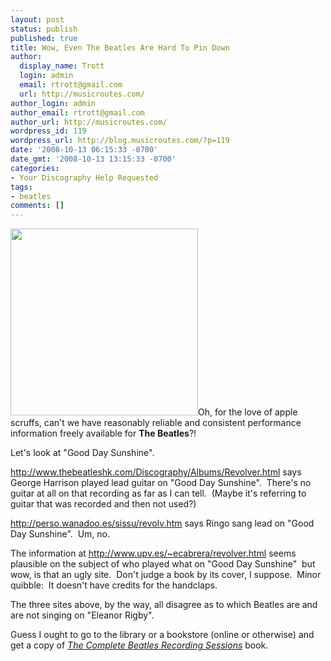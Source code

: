 ```yaml
---
layout: post
status: publish
published: true
title: Wow, Even The Beatles Are Hard To Pin Down
author:
  display_name: Trott
  login: admin
  email: rtrott@gmail.com
  url: http://musicroutes.com/
author_login: admin
author_email: rtrott@gmail.com
author_url: http://musicroutes.com/
wordpress_id: 119
wordpress_url: http://blog.musicroutes.com/?p=119
date: '2008-10-13 06:15:33 -0700'
date_gmt: '2008-10-13 13:15:33 -0700'
categories:
- Your Discography Help Requested
tags:
- beatles
comments: []
---
```

<p><img class="alignleft size-medium wp-image-120" title="Revolver" src="http://blog.musicroutes.com/wp-content/uploads/2008/10/arevolver-300x299.jpg" alt="" width="300" height="299" />Oh, for the love of apple scruffs, can't we have reasonably reliable and consistent performance information freely available for <strong>The Beatles</strong>?!</p>
<p>Let's look at "Good Day Sunshine".</p>
<p><a href="http://www.thebeatleshk.com/Discography/Albums/Revolver.html" target="_blank">http://www.thebeatleshk.com/Discography/Albums/Revolver.html</a> says George Harrison played lead guitar on "Good Day Sunshine".  There's no guitar at all on that recording as far as I can tell.  (Maybe it's referring to guitar that was recorded and then not used?)</p>
<p><a href="http://perso.wanadoo.es/sissu/revolv.htm" target="_blank">http://perso.wanadoo.es/sissu/revolv.htm</a> says Ringo sang lead on "Good Day Sunshine".  Um, no.</p>
<p>The information at <a href="http://www.upv.es/~ecabrera/revolver.html" target="_blank">http://www.upv.es/~ecabrera/revolver.html</a> seems plausible on the subject of who played what on "Good Day Sunshine"  but wow, is that an ugly site.  Don't judge a book by its cover, I suppose.  Minor quibble:  It doesn't have credits for the handclaps.</p>
<p>The three sites above, by the way, all disagree as to which Beatles are and are not singing on "Eleanor Rigby".</p>
<p>Guess I ought to go to the library or a bookstore (online or otherwise) and get a copy of <em><a href="http://en.wikipedia.org/wiki/The_Complete_Beatles_Recording_Sessions" target="_blank">The Complete Beatles Recording Sessions</a> </em>book.</p>
